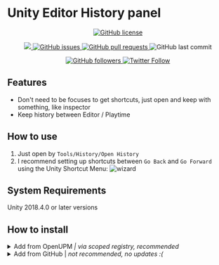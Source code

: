 # Unity Editor History panel


<p align="center">
    <a href="https://github.com/brunomikoski/UnityHistoryPanel/blob/master/LICENSE.md">
		<img alt="GitHub license" src ="https://img.shields.io/github/license/brunomikoski/UnityHistoryPanel" />
	</a>

</p> 
<p align="center">
    <a href="https://openupm.com/packages/com.brunomikoski.editorhistorypanel/">
        <img src="https://img.shields.io/npm/v/com.brunomikoski.editorhistorypanel?label=openupm&amp;registry_uri=https://package.openupm.com" />
    </a>

  <a href="https://github.com/brunomikoski/UnityHistoryPanel/issues">
     <img alt="GitHub issues" src ="https://img.shields.io/github/issues/brunomikoski/UnityHistoryPanel" />
  </a>

  <a href="https://github.com/brunomikoski/UnityHistoryPanel/pulls">
   <img alt="GitHub pull requests" src ="https://img.shields.io/github/issues-pr/brunomikoski/UnityHistoryPanel" />
  </a>

  <img alt="GitHub last commit" src ="https://img.shields.io/github/last-commit/brunomikoski/UnityHistoryPanel" />
</p>

<p align="center">
    	<a href="https://github.com/brunomikoski">
        	<img alt="GitHub followers" src="https://img.shields.io/github/followers/brunomikoski?style=social">
	</a>	
	<a href="https://twitter.com/brunomikoski">
		<img alt="Twitter Follow" src="https://img.shields.io/twitter/follow/brunomikoski?style=social">
	</a>
</p>



## Features
- Don't need to be focuses to get shortcuts, just open and keep with something, like inspector
- Keep history between Editor / Playtime


## How to use
 1. Just open by `Tools/History/Open History` 
 2. I recommend setting up shortcuts between `Go Back` and `Go Forward` using the Unity Shortcut Menu:
    ![wizard](/Documentation~/shortcuts-settings.png)


## System Requirements
Unity 2018.4.0 or later versions


## How to install

<details>
<summary>Add from OpenUPM <em>| via scoped registry, recommended</em></summary>

This package is available on OpenUPM: https://openupm.com/packages/com.brunomikoski.editorhistorypanel

To add it the package to your project:

- open `Edit/Project Settings/Package Manager`
- add a new Scoped Registry:
  ```
  Name: OpenUPM
  URL:  https://package.openupm.com/
  Scope(s): com.brunomikoski
  ```
- click <kbd>Save</kbd>
- open Package Manager
- click <kbd>+</kbd>
- select <kbd>Add from Git URL</kbd>
- paste `com.brunomikoski.editorhistorypanel`
- click <kbd>Add</kbd>
</details>

<details>
<summary>Add from GitHub | <em>not recommended, no updates :( </em></summary>

You can also add it directly from GitHub on Unity 2019.4+. Note that you won't be able to receive updates through Package Manager this way, you'll have to update manually.

- open Package Manager
- click <kbd>+</kbd>
- select <kbd>Add from Git URL</kbd>
- paste `https://github.com/brunomikoski/Animation-Sequencer.git`
- click <kbd>Add</kbd>
</details>
